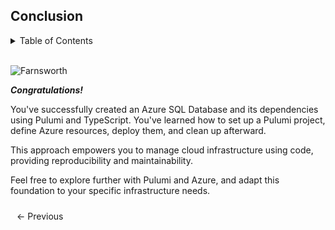 ## Conclusion


<details markdown="block">
   <summary>Table of Contents</summary>


- [Introduction](https://bitquip.github.io/Azure-SQL/1_introduction)
- [Prerequisites](https://bitquip.github.io/Azure-SQL/2_prerequisites)
- [Setup](https://bitquip.github.io/Azure-SQL/3_setup)
- [Define](https://bitquip.github.io/Azure-SQL/4_define)
- [Deploy](https://bitquip.github.io/Azure-SQL/5_deploy)
- [Cleanup](https://bitquip.github.io/Azure-SQL/6_cleanup)
- [Conclusion](https://bitquip.github.io/Azure-SQL/7_conclusion)

</details>

<br>

![Farnsworth](https://i.kym-cdn.com/entries/icons/original/000/039/563/8675309.jpg)

***Congratulations!*** 

You've successfully created an Azure SQL Database and its dependencies using Pulumi and TypeScript. 
You've learned how to set up a Pulumi project, define Azure resources, deploy them, and clean up afterward. 

This approach empowers you to manage cloud infrastructure using code, providing reproducibility and maintainability.

Feel free to explore further with Pulumi and Azure, and adapt this foundation to your specific infrastructure needs.


<div style="display: flex; justify-content: space-between; align-items: center;">
    <a href="https://bitquip.github.io/Azure-SQL/6_cleanup" style="margin: 10px; text-decoration: none;">← Previous</a>
    <span style="margin: 10px;"></span>
</div>
